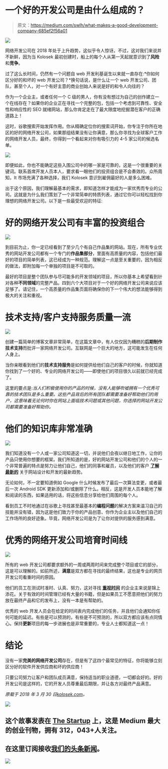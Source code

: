 # 一个好的开发公司是由什么组成的？

> 原文：<https://medium.com/swlh/what-makes-a-good-development-company-685ef2f56a01>

![](img/b52f31ba25bee74de335597f81c0cb3e.png)

网络开发公司在 2018 年处于上升趋势，这似乎令人惊讶。不过，这对我们来说并不新鲜，因为当 Kolosek 最初创建时，船上的每个人从第一天起就意识到了**风险**和**竞争**。

过了这么长时间，仍然有一个问题自 web 开发利基诞生以来就一直存在:*你如何区分好的和坏的 web 开发公司？*换句话说，是什么让一个 web 开发公司、团队，甚至个人，对一个有好主意的商业创始人来说是好的和令人向往的？

作为一个企业主，或者任何一个 C 级的男人，你有没有想过为自己的创作建立一个在线存在？如果你的企业正在寻找一个完整的包，包括一个考虑到可靠性、安全性和响应性的 SEO 就绪网站，那么你肯定走在了最大限度地挖掘潜在客户的正确道路上！

这时，谷歌搜索开始发挥作用。你从精确定位你的搜索词开始，你专注于你所在地区的好的网络开发公司，如果那组结果没有让你满意，那么你寻找为全球客户工作的网络开发人员，最终，你得到一个看起来对你有吸引力的 4-5 家公司的候选名单。

![](img/f2dee2a24c8dcb76dff5b6560a454984.png)

即便如此，你也不能确定这些入围公司中的哪一家是可靠的，这是一个很重要的关键词。联系首席开发人员本人，要求看一眼他们的投资组合是不会奏效的。众所周知，It 市场充满了各种选择，我们 Kolosek 意识到雇佣最好的人是多么困难。

出于这个原因，我们理解最基本的需求，即知道怎样才能成为一家优秀而专业的公司。这就是为什么我们策划了一个非常简单的特质列表，通过它你可以轻松找到你理想的网络开发公司。以下是一些最受欢迎的特征:

# 好的网络开发公司有丰富的投资组合

![](img/cb6dff80bed92c7048d05afcd651d881.png)

到目前为止，你一定已经看到了至少几个有自己作品集的网站。现在，所有专业优秀的网站开发公司都有一个专门的**作品集部分**，里面有高质量的内容，包括他们最好的项目的简单列表，这已经成为一种规范。理解这一点是至关重要的，因为相反的做法，即附加每一个单独的项目是不可取的。

最好的项目是整个团队参与尽可能多的开发领域的项目，所以你基本上希望看到针对各种**不同领域**的完整产品。四到六个大项目对于一个好的网络开发公司来说应该足够了。请记住，一个高质量的作品集页面将确保你的下一个伟大的想法能够得到极大的关注和重视。

# 技术支持/客户支持服务质量一流

![](img/cfd03acf6433143566f5ead93d2d9af7.png)

创建一篇简单的博客文章非常简单，在这篇文章中，有人仅仅因为糟糕的**后期制作技术支持**而批评一家网络开发公司。互联网是一个巨大的地方，这可能发生在任何人身上。

当你亲眼看到他们的**技术支持服务**是如何提供给他们自己的客户的时候，你就知道你找到了一个好的、专业的网络开发公司——即使他们的项目很久以前就已经完成了。

这里的要点是:*当人们积极使用你的产品的时候，没有人能够吹嘘拥有一个优秀可靠的技术团队是多么重要。这些产品背后的所有团队都需要准备好帮助他们的用户，这意味着无论何时你在网站上面临技术问题或其他问题，你选择的网站开发公司都需要准备好帮助你。*

# 他们的知识库非常准确

![](img/b3517e8019f06f995856d04aab2a9e49.png)

我们知道没有一个人或一家公司知道这一切，并说他们会夜以继日地工作，让你的产品只使用你想要的框架。我们所知道的是，好的网站开发公司和他们的个人的一个非常普遍的特点是努力让他们自己，他们的同事和雇员，以及他们的客户 [**了解最新的**](https://hackernoon.com/how-to-be-an-insanely-good-developer-936cda639334) 关于网站设计和开发的最新趋势。

无论如何，不一定要知道例如 Google 什么时候发布了最后一次算法变更，或者最后一次 Android SDK 更新添加和/或删除了什么。相反，这是开发人员本能地了解和阅读的东西，如果适用的话，将这些信息分享给他们周围的每个人。

看到员工不时地通过在谷歌上寻找甚至最基本的**编程问题**的解决方案来温习自己的技能并没有错，因为这是他们致力于你的产品创意、你作为企业主以及他们自己的工作场所的良好迹象。毕竟，网络开发公司是为了让你对提供的服务感到满意。

# 优秀的网络开发公司培育时间线

![](img/db29273fce90981a949903800fbce53d.png)

所有的 web 开发公司都要求额外的一周或两周时间来完成整个项目或它的部分，这是可以理解的。如前所述，**满意**是双方都在寻找的最终结果，这也是专业的网页开发公司看重时间的原因。

他们的员工在测试时准时、认真、努力，这对寻找 [**重视时间**](https://bulldogjob.com/news/250-what-makes-a-good-programmer) 的企业主来说是锦上添花。关于有效的时间管理已经有大量的书籍，但是如果员工不愿意把他们的努力放在最终产品和它的发布上，没有一本是有帮助的。

优秀的 web 开发人员会在给定的时间表内完成他们的任务，并且他们会通知你任何可能的延迟。有些是可以预测的，有些是不可预测的，所以双方都应该有点同情心。保持**更新**项目的每一步进展也是非常重要的，专业人士都知道这一点！

# 结论

没有一家**完美的网络开发公司**存在，但是有了这四个最常见的特征，你将能够立刻区分好的软件开发供应商和坏的供应商！

只要公司努力让客户和团队成员满意，保持适当的职业道德，一切都会好的。好的开发公司是这样的，它的开发人员尊重最后期限，并让各方对最终产品满意。

*原载于 2018 年 3 月 30 日*[*kolosek.com*](https://kolosek.com/what-makes-a-good-development-company/)*。*

[![](img/308a8d84fb9b2fab43d66c117fcc4bb4.png)](https://medium.com/swlh)

## 这个故事发表在 [The Startup](https://medium.com/swlh) 上，这是 Medium 最大的创业刊物，拥有 312，043+人关注。

## 在这里订阅接收[我们的头条新闻](http://growthsupply.com/the-startup-newsletter/)。

[![](img/b0164736ea17a63403e660de5dedf91a.png)](https://medium.com/swlh)